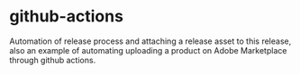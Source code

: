 # github-actions

Automation of release process and attaching a release asset to this release, also an example of automating uploading a product on Adobe Marketplace through github actions. 
